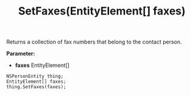 ﻿---
uid: crmscript_ref_NSPersonEntity_SetFaxes
title: SetFaxes(EntityElement[] faxes)
intellisense: NSPersonEntity.SetFaxes
keywords: NSPersonEntity, GetFaxes
so.topic: reference
---

Returns a collection of fax numbers that belong to the contact person.

**Parameter:** 
 - **faxes** EntityElement[]

```crmscript
NSPersonEntity thing;
EntityElement[] faxes;
thing.SetFaxes(faxes);
```

